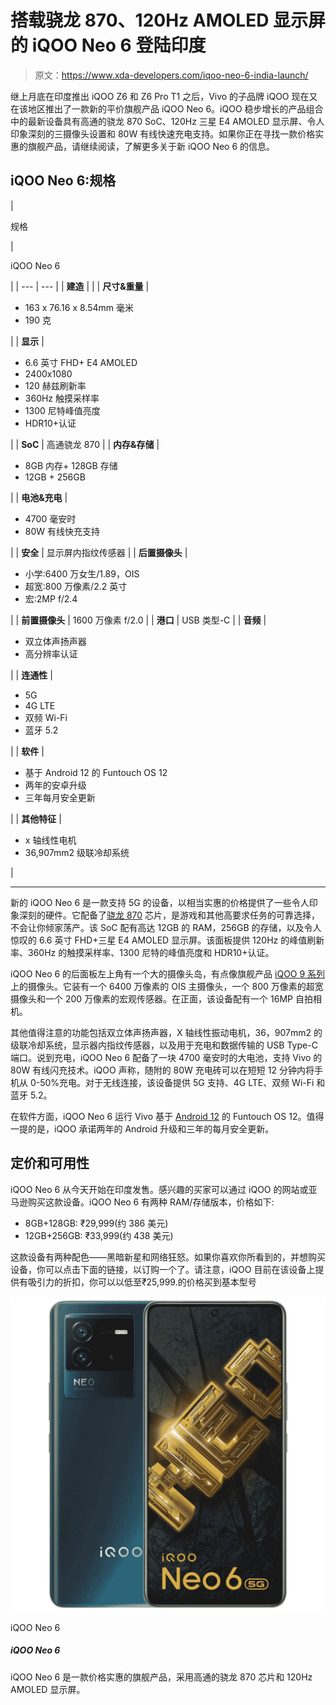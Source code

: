# 搭载骁龙 870、120Hz AMOLED 显示屏的 iQOO Neo 6 登陆印度

> 原文：<https://www.xda-developers.com/iqoo-neo-6-india-launch/>

继上月底在印度推出 iQOO Z6 和 Z6 Pro T1 之后，Vivo 的子品牌 iQOO 现在又在该地区推出了一款新的平价旗舰产品 iQOO Neo 6。iQOO 稳步增长的产品组合中的最新设备具有高通的骁龙 870 SoC、120Hz 三星 E4 AMOLED 显示屏、令人印象深刻的三摄像头设置和 80W 有线快速充电支持。如果你正在寻找一款价格实惠的旗舰产品，请继续阅读，了解更多关于新 iQOO Neo 6 的信息。

## iQOO Neo 6:规格

| 

规格

 | 

iQOO Neo 6

 |
| --- | --- |
| **建造** |  |
| **尺寸&重量** | 

*   163 x 76.16 x 8.54mm 毫米
*   190 克

 |
| **显示** | 

*   6.6 英寸 FHD+ E4 AMOLED
*   2400x1080
*   120 赫兹刷新率
*   360Hz 触摸采样率
*   1300 尼特峰值亮度
*   HDR10+认证

 |
| **SoC** | 高通骁龙 870 |
| **内存&存储** | 

*   8GB 内存+ 128GB 存储
*   12GB + 256GB

 |
| **电池&充电** | 

*   4700 毫安时
*   80W 有线快充支持

 |
| **安全** | 显示屏内指纹传感器 |
| **后置摄像头** | 

*   小学:6400 万女生/1.89，OIS
*   超宽:800 万像素/2.2 英寸
*   宏:2MP f/2.4

 |
| **前置摄像头** | 1600 万像素 f/2.0 |
| **港口** | USB 类型-C |
| **音频** | 

*   双立体声扬声器
*   高分辨率认证

 |
| **连通性** | 

*   5G
*   4G LTE
*   双频 Wi-Fi
*   蓝牙 5.2

 |
| **软件** | 

*   基于 Android 12 的 Funtouch OS 12
*   两年的安卓升级
*   三年每月安全更新

 |
| **其他特征** | 

*   x 轴线性电机
*   36,907mm2 级联冷却系统

 |

* * *

新的 iQOO Neo 6 是一款支持 5G 的设备，以相当实惠的价格提供了一些令人印象深刻的硬件。它配备了[骁龙 870](https://www.xda-developers.com/qualcomm-unveils-snapdragon-870/) 芯片，是游戏和其他高要求任务的可靠选择，不会让你倾家荡产。该 SoC 配有高达 12GB 的 RAM，256GB 的存储，以及令人惊叹的 6.6 英寸 FHD+三星 E4 AMOLED 显示屏。该面板提供 120Hz 的峰值刷新率、360Hz 的触摸采样率、1300 尼特的峰值亮度和 HDR10+认证。

iQOO Neo 6 的后面板左上角有一个大的摄像头岛，有点像旗舰产品 [iQOO 9 系列](https://www.xda-developers.com/iqoo-9-series-india-launch/)上的摄像头。它装有一个 6400 万像素的 OIS 主摄像头，一个 800 万像素的超宽摄像头和一个 200 万像素的宏观传感器。在正面，该设备配有一个 16MP 自拍相机。

其他值得注意的功能包括双立体声扬声器，X 轴线性振动电机，36，907mm2 的级联冷却系统，显示器内指纹传感器，以及用于充电和数据传输的 USB Type-C 端口。说到充电，iQOO Neo 6 配备了一块 4700 毫安时的大电池，支持 Vivo 的 80W 有线闪充技术。iQOO 声称，随附的 80W 充电砖可以在短短 12 分钟内将手机从 0-50%充电。对于无线连接，该设备提供 5G 支持、4G LTE、双频 Wi-Fi 和蓝牙 5.2。

在软件方面，iQOO Neo 6 运行 Vivo 基于 [Android 12](https://www.xda-developers.com/android-12/) 的 Funtouch OS 12。值得一提的是，iQOO 承诺两年的 Android 升级和三年的每月安全更新。

## 定价和可用性

iQOO Neo 6 从今天开始在印度发售。感兴趣的买家可以通过 iQOO 的网站或亚马逊购买这款设备。iQOO Neo 6 有两种 RAM/存储版本，价格如下:

*   8GB+128GB: ₹29,999(约 386 美元)
*   12GB+256GB: ₹33,999(约 438 美元)

这款设备有两种配色——黑暗新星和网络狂怒。如果你喜欢你所看到的，并想购买设备，你可以点击下面的链接，以订购一个了。请注意，iQOO 目前在该设备上提供有吸引力的折扣，你可以以低至₹25,999.的价格买到基本型号

 <picture>![The iQOO Neo 6 is an affordable flagship featuring Qualcomm's Snapdragon 870 chip and a 120Hz AMOLED display.](img/da9464ee2d3959b9c9c8bca71fccdd79.png)</picture> 

iQOO Neo 6

##### iQOO Neo 6

iQOO Neo 6 是一款价格实惠的旗舰产品，采用高通的骁龙 870 芯片和 120Hz AMOLED 显示屏。